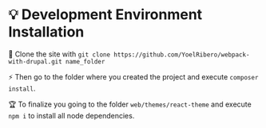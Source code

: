 # 💡 Development Environment Installation

🧬 Clone the site with `git clone https://github.com/YoelRibero/webpack-with-drupal.git name_folder`

⚡ Then go to the folder where you created the project and execute `composer install`.

🏆 To finalize you going to the folder `web/themes/react-theme` and execute `npm i` to install all node dependencies. 
